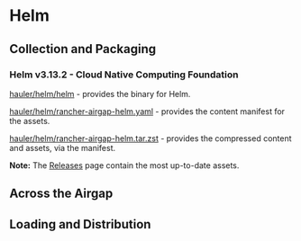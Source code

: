 # Helm

## Collection and Packaging

### Helm v3.13.2 - Cloud Native Computing Foundation

[hauler/helm/helm](https://rancher-airgap.s3.amazonaws.com/v1.5.2/hauler/helm/helm) - provides the binary for Helm.

[hauler/helm/rancher-airgap-helm.yaml](https://rancher-airgap.s3.amazonaws.com/v1.5.2/hauler/helm/rancher-airgap-helm.yaml) - provides the content manifest for the assets.

[hauler/helm/rancher-airgap-helm.tar.zst](https://rancher-airgap.s3.amazonaws.com/v1.5.2/hauler/helm/rancher-airgap-helm.tar.zst) - provides the compressed content and assets, via the manifest.

**Note:** The [Releases](https://github.com/zackbradys/rancher-airgap/releases) page contain the most up-to-date assets.

## Across the Airgap

## Loading and Distribution